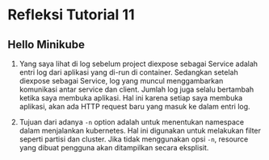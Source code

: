# Refleksi Tutorial 11
## Hello Minikube
1. Yang saya lihat di log sebelum project diexpose sebagai Service adalah entri log dari aplikasi yang di-run di container. Sedangkan setelah diexpose sebagai Service, log yang muncul menggambarkan komunikasi antar service dan client. Jumlah log juga selalu bertambah ketika saya membuka aplikasi. Hal ini karena setiap saya membuka aplikasi, akan ada HTTP request baru yang masuk ke dalam entri log.

2. Tujuan dari adanya `-n` option adalah untuk menentukan namespace dalam menjalankan kubernetes. Hal ini digunakan untuk melakukan filter seperti partisi dan cluster. Jika tidak menggunakan opsi `-n`, resource yang dibuat pengguna akan ditampilkan secara eksplisit.